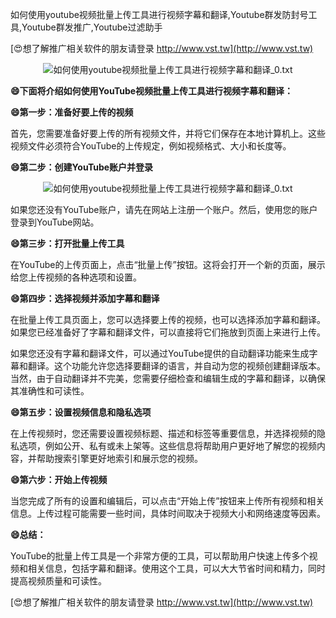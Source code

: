 如何使用youtube视频批量上传工具进行视频字幕和翻译,Youtube群发防封号工具,Youtube群发推广,Youtube过滤助手

[😍想了解推广相关软件的朋友请登录 http://www.vst.tw](http://www.vst.tw)

 <center><img src="https://vst.tw/MP4/tuiguang/png/4.png" alt="如何使用youtube视频批量上传工具进行视频字幕和翻译_0.txt"></center>

**😄下面将介绍如何使用YouTube视频批量上传工具进行视频字幕和翻译：**

**😄第一步：准备好要上传的视频**

首先，您需要准备好要上传的所有视频文件，并将它们保存在本地计算机上。这些视频文件必须符合YouTube的上传规定，例如视频格式、大小和长度等。

**😄第二步：创建YouTube账户并登录**

 <center><img src="https://vst.tw/MP4/tuiguang/png/4.png" alt="如何使用youtube视频批量上传工具进行视频字幕和翻译_0.txt"></center>

如果您还没有YouTube账户，请先在网站上注册一个账户。然后，使用您的账户登录到YouTube网站。

**😄第三步：打开批量上传工具**

在YouTube的上传页面上，点击“批量上传”按钮。这将会打开一个新的页面，展示给您上传视频的各种选项和设置。

**😄第四步：选择视频并添加字幕和翻译**

在批量上传工具页面上，您可以选择要上传的视频，也可以选择添加字幕和翻译。如果您已经准备好了字幕和翻译文件，可以直接将它们拖放到页面上来进行上传。

如果您还没有字幕和翻译文件，可以通过YouTube提供的自动翻译功能来生成字幕和翻译。这个功能允许您选择要翻译的语言，并自动为您的视频创建翻译版本。当然，由于自动翻译并不完美，您需要仔细检查和编辑生成的字幕和翻译，以确保其准确性和可读性。

**😄第五步：设置视频信息和隐私选项**

在上传视频时，您还需要设置视频标题、描述和标签等重要信息，并选择视频的隐私选项，例如公开、私有或未上架等。这些信息将帮助用户更好地了解您的视频内容，并帮助搜索引擎更好地索引和展示您的视频。

**😄第六步：开始上传视频**

当您完成了所有的设置和编辑后，可以点击“开始上传”按钮来上传所有视频和相关信息。上传过程可能需要一些时间，具体时间取决于视频大小和网络速度等因素。

**😄总结：**

YouTube的批量上传工具是一个非常方便的工具，可以帮助用户快速上传多个视频和相关信息，包括字幕和翻译。使用这个工具，可以大大节省时间和精力，同时提高视频质量和可读性。

[😍想了解推广相关软件的朋友请登录 http://www.vst.tw](http://www.vst.tw)



